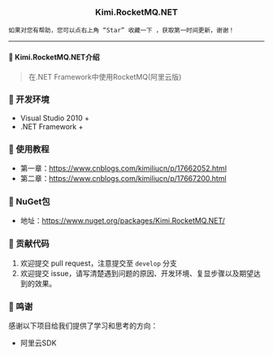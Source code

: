 <h3 align="center">Kimi.RocketMQ.NET</h3>


```shell
如果对您有帮助，您可以点右上角 “Star” 收藏一下 ，获取第一时间更新，谢谢！
```


------------------------------------------------------------------------

</div>

#### 💐 Kimi.RocketMQ.NET介绍
> 在.NET Framework中使用RocketMQ(阿里云版)
  

### 📀 开发环境

- Visual Studio 2010 +
- .NET Framework +


### 👏 使用教程
- 第一章：https://www.cnblogs.com/kimiliucn/p/17662052.html
- 第二章：https://www.cnblogs.com/kimiliucn/p/17667200.html


### 👏 NuGet包
- 地址：https://www.nuget.org/packages/Kimi.RocketMQ.NET/


### 👏 贡献代码

1. 欢迎提交 pull request，注意提交至 `develop` 分支
2. 欢迎提交 issue，请写清楚遇到问题的原因、开发环境、复显步骤以及期望达到的效果。


### 🎉 鸣谢
感谢以下项目给我们提供了学习和思考的方向：
- 阿里云SDK